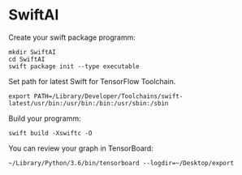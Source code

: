 # SwiftAI

Create your swift package programm:
```
mkdir SwiftAI
cd SwiftAI
swift package init --type executable
```

Set path for latest Swift for TensorFlow Toolchain.
```
export PATH=/Library/Developer/Toolchains/swift-latest/usr/bin:/usr/bin:/bin:/usr/sbin:/sbin
```

Build your programm:
```
swift build -Xswiftc -O
```

You can review your graph in TensorBoard:
```
~/Library/Python/3.6/bin/tensorboard --logdir=~/Desktop/export
```
